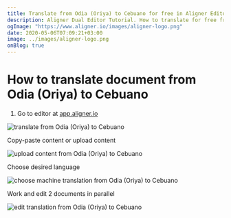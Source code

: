 ```yaml
---
title: Translate from Odia (Oriya) to Cebuano for free in Aligner Editor
description: Aligner Dual Editor Tutorial. How to translate for free from Odia (Oriya) to Cebuano. Aligner is multilingual document management platform. 
ogImage: "https://www.aligner.io/images/aligner-logo.png"
date: 2020-05-06T07:09:21+03:00
image: ../images/aligner-logo.png
onBlog: true
---
```


# How to translate document from Odia (Oriya) to Cebuano

1. Go to editor at [app.aligner.io](https://app.aligner.io "Aligner App web page")

![translate from Odia (Oriya) to Cebuano](../aligner-blank-editor.png "translate from Odia (Oriya) to Cebuano")

Copy-paste content or upload content

![upload content from Odia (Oriya) to Cebuano](../aligner-uploaded-document.png "upload content from Odia (Oriya) to Cebuano")

Choose desired language

![choose machine translation from Odia (Oriya) to Cebuano](../aligner-language-dropdown.png "choose machine translation from Odia (Oriya) to Cebuano")

Work and edit 2 documents in parallel

![edit translation from Odia (Oriya) to Cebuano](../aligner-double-sitded-editor.png "edit translation from Odia (Oriya) to Cebuano")

